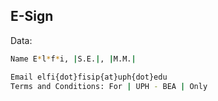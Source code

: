 
## E-Sign

Data:
```sh
Name E*l*f*i, |S.E.|, |M.M.|

Email elfi{dot}fisip{at}uph{dot}edu 
Terms and Conditions: For | UPH - BEA | Only

```
